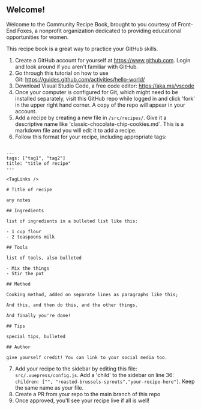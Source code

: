 ## Welcome!

Welcome to the Community Recipe Book, brought to you courtesy of Front-End Foxes, a nonprofit organization dedicated to providing educational opportunities for women.

This recipe book is a great way to practice your GitHub skills.

1. Create a GitHub account for yourself at https://www.github.com. Login and look around if you aren't familiar with GitHub.
2. Go through this tutorial on how to use Git: https://guides.github.com/activities/hello-world/
3. Download Visual Studio Code, a free code editor: https://aka.ms/vscode
4. Once your computer is configured for Git, which might need to be installed separately, visit this GitHub repo while logged in and click 'fork' in the upper right hand corner. A copy of the repo will appear in your account.
5. Add a recipe by creating a new file in `/src/recipes/`. Give it a descriptive name like 'classic-chocolate-chip-cookies.md`. This is a markdown file and you will edit it to add a recipe.
6. Follow this format for your recipe, including appropriate tags:

```

---
tags: ["tag1", "tag2"]
title: "title of recipe"
---

<TagLinks />

# Title of recipe

any notes

## Ingredients

list of ingredients in a bulleted list like this:

- 1 cup flour
- 2 teaspoons milk 

## Tools

list of tools, also bulleted

- Mix the things
- Stir the pot

## Method

Cooking method, added on separate lines as paragraphs like this;

And this, and then do this, and the other things.

And finally you're done!

## Tips

special tips, bulleted

## Author

give yourself credit! You can link to your social media too.
```

7. Add your recipe to the sidebar by editing this file: `src/.vuepress/config.js`. Add a 'child' to the sidebar on line 36: `children: ["", "roasted-brussels-sprouts","your-recipe-here"]`. Keep the same name as your file.
8. Create a PR from your repo to the main branch of this repo
9. Once approved, you'll see your recipe live if all is well!